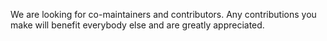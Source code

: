 We are looking for co-maintainers and contributors. Any contributions you make will benefit everybody else and are greatly appreciated.
